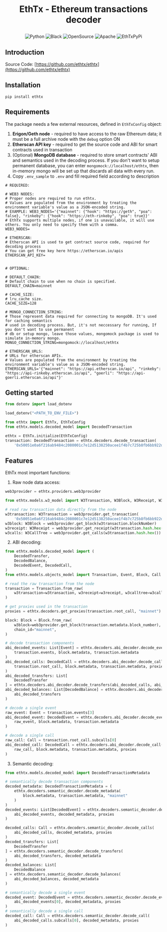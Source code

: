 <h1 align='center' style='border-bottom: none'>
  <p>EthTx - Ethereum transactions decoder </p>
</h1>

<p align="center">
<a target="_blank">
    <img src="https://img.shields.io/badge/Made%20with-Python-1f425f.svg" alt="Python">
</a>
<a target="_blank">
    <img src="https://img.shields.io/badge/code%20style-black-000000.svg" alt="Black">
</a>
<a target="_blank">
    <img src="https://badgen.net/badge/Open%20Source%20%3F/Yes%21/blue?icon=github" alt="OpenSource">
</a>
<a target="_blank">
    <img src="https://img.shields.io/badge/License-Apache%202.0-blue.svg" alt="Apache">
</a>
<a target="_blank">
    <img src="https://img.shields.io/pypi/v/EthTx?label=pypi%20package" alt="EthTxPyPi">
</a>
</p>

## Introduction

Source Code: [https://github.com/ethtx/ethtx](https://github.com/ethtx/ethtx)

## Installation

```shell
pip install ethtx
```

## Requirements

The package needs a few external resources, defined in `EthTxConfig` object:

1. **Erigon/Geth node** - required to have access to the raw Ethereum data; it must be a full archive node with
   the `debug` option ON
2. **Etherscan API key** - required to get the source code and ABI for smart contracts used in transaction
3. (Optional) **MongoDB database** - required to store smart contracts' ABI and semantics used in the decoding process.
   If you don't want to setup permanent database, you can enter `mongomock://localhost/ethtx`, then in-memory mongo will be
   set up that discards all data with every run.
4. Copy `.env_sample` to `.env` and fill required field according to description
```dotenv
# REQUIRED:

# WEB3 NODES:
# Proper nodes are required to run ethtx. 
# Values are populated from the environment by treating the environment variable's value as a JSON-encoded string.
# EXAMPLE: WEB3_NODES='{"mainnet": {"hook": "https://geth", "poa": false}, "rinkeby": {"hook": "https://eth-rinkeby", "poa": true}}'
# EthTx supports multiple nodes, if one is unavailable, it will use others. You only need to specify them with a comma.
WEB3_NODES=

# ETHERSCAN:
# Etherscan API is used to get contract source code, required for decoding process
# You can get free key here https://etherscan.io/apis
ETHERSCAN_API_KEY=


# OPTIONAL:

# DEFAULT_CHAIN:
# Default chain to use when no chain is specified.
DEFAULT_CHAIN=mainnet

# CACHE_SIZE:
# lru_cache size.
CACHE_SIZE=128

# MONGO_CONNECTION_STRING:
# Those represent data required for connecting to mongoDB. It's used for caching semantics
# used in decoding process. But, it's not neccessary for running, If you don't want to use permanent
# db or setup mongo, leave those values, mongomock package is used to simulate in-memory mongo.
MONGO_CONNECTION_STRING=mongomock://localhost/ethtx

# ETHERSCAN_URLS:
# URLs for etherscan APIs.
# Values are populated from the environment by treating the environment variable's value as a JSON-encoded string.
ETHERSCAN_URLS='{"mainnet": "https://api.etherscan.io/api", "rinkeby": "https://api-rinkeby.etherscan.io/api", "goerli": "https://api-goerli.etherscan.io/api"}'
```

## Getting started

```python
from dotenv import load_dotenv

load_dotenv("<PATH_TO_ENV_FILE>")

from ethtx import EthTx, EthTxConfig
from ethtx.models.decoded_model import DecodedTransaction

ethtx = EthTx.initialize(EthTxConfig)
transaction: DecodedTransaction = ethtx.decoders.decode_transaction(
    '0x50051e0a6f216ab9484c2080001c7e12d5138250acee1f4b7c725b8fb6bb922d')
```

## Features

EthTx most important functions:

1. Raw node data access:

```python
web3provider = ethtx.providers.web3provider

from ethtx.models.w3_model import W3Transaction, W3Block, W3Receipt, W3CallTree

# read raw transaction data directly from the node
w3transaction: W3Transaction = web3provider.get_transaction(
    '0x50051e0a6f216ab9484c2080001c7e12d5138250acee1f4b7c725b8fb6bb922d')
w3block: W3Block = web3provider.get_block(w3transaction.blockNumber)
w3receipt: W3Receipt = web3provider.get_receipt(w3transaction.hash.hex())
w3calls: W3CallTree = web3provider.get_calls(w3transaction.hash.hex())
```

2. ABI decoding:

```python
from ethtx.models.decoded_model import (
    DecodedTransfer,
    DecodedBalance,
    DecodedEvent, DecodedCall,
)
from ethtx.models.objects_model import Transaction, Event, Block, Call

# read the raw transaction from the node
transaction = Transaction.from_raw(
    w3transaction=w3transaction, w3receipt=w3receipt, w3calltree=w3calls
)

# get proxies used in the transaction
proxies = ethtx.decoders.get_proxies(transaction.root_call, "mainnet")

block: Block = Block.from_raw(
    w3block=web3provider.get_block(transaction.metadata.block_number),
    chain_id="mainnet",
)

# decode transaction components
abi_decoded_events: List[Event] = ethtx.decoders.abi_decoder.decode_events(
    transaction.events, block.metadata, transaction.metadata
)
abi_decoded_calls: DecodedCall = ethtx.decoders.abi_decoder.decode_calls(
    transaction.root_call, block.metadata, transaction.metadata, proxies
)
abi_decoded_transfers: List[
    DecodedTransfer
] = ethtx.decoders.abi_decoder.decode_transfers(abi_decoded_calls, abi_decoded_events)
abi_decoded_balances: List[DecodedBalance] = ethtx.decoders.abi_decoder.decode_balances(
    abi_decoded_transfers
)

# decode a single event
raw_event: Event = transaction.events[3]
abi_decoded_event: DecodedEvent = ethtx.decoders.abi_decoder.decode_event(
    raw_event, block.metadata, transaction.metadata
)

# decode a single call
raw_call: Call = transaction.root_call.subcalls[0]
abi_decoded_call: DecodedCall = ethtx.decoders.abi_decoder.decode_call(
    raw_call, block.metadata, transaction.metadata, proxies
)
```

3. Semantic decoding:

```python
from ethtx.models.decoded_model import DecodedTransactionMetadata

# semantically decode transaction components
decoded_metadata: DecodedTransactionMetadata = (
    ethtx.decoders.semantic_decoder.decode_metadata(
        block.metadata, transaction.metadata, "mainnet"
    )
)
decoded_events: List[DecodedEvent] = ethtx.decoders.semantic_decoder.decode_events(
    abi_decoded_events, decoded_metadata, proxies
)

decoded_calls: Call = ethtx.decoders.semantic_decoder.decode_calls(
    abi_decoded_calls, decoded_metadata, proxies
)
decoded_transfers: List[
    DecodedTransfer
] = ethtx.decoders.semantic_decoder.decode_transfers(
    abi_decoded_transfers, decoded_metadata
)
decoded_balances: List[
    DecodedBalance
] = ethtx.decoders.semantic_decoder.decode_balances(
    abi_decoded_balances, decoded_metadata
)

# semantically decode a single event
decoded_event: DecodedEvent = ethtx.decoders.semantic_decoder.decode_event(
    abi_decoded_events[0], decoded_metadata, proxies
)
# semantically decode a single call
decoded_call: Call = ethtx.decoders.semantic_decoder.decode_call(
    abi_decoded_calls.subcalls[0], decoded_metadata, proxies
)
```